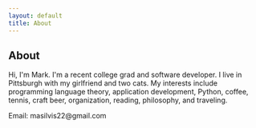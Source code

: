 ```yaml
---
layout: default
title: About
---
```


<div id="home">
  <h2>About</h2>

<div id="post">
    <p>Hi, I'm Mark. I'm a recent college grad and software developer. I live in Pittsburgh with my girlfriend and two cats. My interests include programming language theory, application development, Python, coffee, tennis, craft beer, organization, reading, philosophy, and traveling.
    </p>
    <p>Email: masilvis22@gmail.com</p>
</div>
